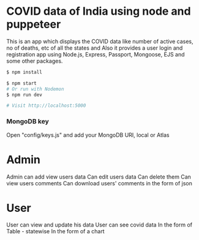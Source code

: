 # COVID data of India using node and puppeteer

This is an app which displays the COVID data like number of active cases, no of deaths, etc of all the states and
Also it provides a user login and registration app using Node.js, Express, Passport, Mongoose, EJS and some other packages.

```sh
$ npm install
```

```sh
$ npm start
# Or run with Nodemon
$ npm run dev

# Visit http://localhost:5000
```
### MongoDB key

Open "config/keys.js" and add your MongoDB URI, local or Atlas

# Admin
Admin can add view users data
Can edit users data
Can delete them
Can view users comments
Can download users' comments in the form of json

# User
User can view and update his data
User can see covid data
In the form of Table - statewise
In the form of a chart
